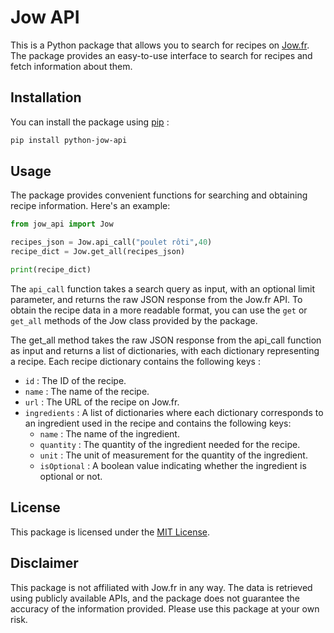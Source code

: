# Jow API

This is a Python package that allows you to search for recipes on [Jow.fr](https://Jow.fr). The package provides an easy-to-use interface to search for recipes and fetch information about them.

## Installation

You can install the package using [pip](https://pip.pypa.io/en/stable/) : 

```bash
pip install python-jow-api
```

## Usage
The package provides convenient functions for searching and obtaining recipe information. Here's an example:

```python
from jow_api import Jow

recipes_json = Jow.api_call("poulet rôti",40)
recipe_dict = Jow.get_all(recipes_json)

print(recipe_dict)

```
The `api_call` function takes a search query as input, with an optional limit parameter,  and returns the raw JSON response from the Jow.fr API. To obtain the recipe data in a more readable format, you can use the `get` or `get_all` methods of the Jow class provided by the package.

The get_all method takes the raw JSON response from the api_call function as input and returns a list of dictionaries, with each dictionary representing a recipe. Each recipe dictionary contains the following keys :


* `id` : The ID of the recipe.
* `name` : The name of the recipe.
* `url` : The URL of the recipe on Jow.fr.
* `ingredients` : A list of dictionaries where each dictionary corresponds to an ingredient used in the recipe and contains the following keys:
    * `name` : The name of the ingredient.
    * `quantity` : The quantity of the ingredient needed for the recipe.
    * `unit` : The unit of measurement for the quantity of the ingredient.
    * `isOptional` : A boolean value indicating whether the ingredient is optional or not.



## License

This package is licensed under the [MIT License](https://choosealicense.com/licenses/mit/).


## Disclaimer
This package is not affiliated with Jow.fr in any way. The data is retrieved using publicly available APIs, and the package does not guarantee the accuracy of the information provided. Please use this package at your own risk.
